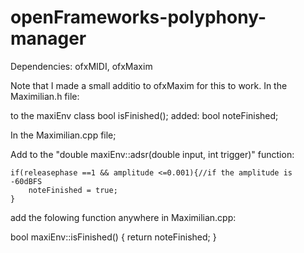 # openFrameworks-polyphony-manager

Dependencies: ofxMIDI, ofxMaxim

Note that I made a small additio to ofxMaxim for this to work. 
In the Maximilian.h file:

to the maxiEnv class
bool isFinished();
added: bool noteFinished;

In the Maximilian.cpp file;

Add to the "double maxiEnv::adsr(double input, int trigger)" function:

	if(releasephase ==1 && amplitude <=0.001){//if the amplitude is -60dBFS
		noteFinished = true;
	}
	
add the folowing function anywhere in Maximilian.cpp:

bool maxiEnv::isFinished() {
	return noteFinished;
}

